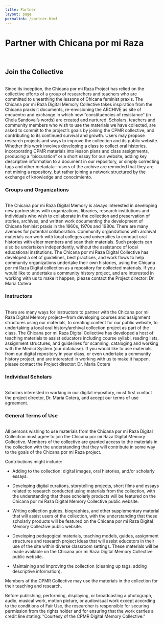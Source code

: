 ```yaml
---
title: Partner
layout: page
permalink: /partner.html
---
```

# Partner with Chicana por mi Raza
<br>

## Join the Collective
<br>
Since its inception, the Chicana por mi Raza Project has relied on the collective efforts of a group of researchers and teachers who are committed to unearthing the lessons of Chicana feminist praxis. The Chicana por mi Raza Digital Memory Collective takes inspiration from the Chicana praxis it documents, re-envisioning the ARCHIVE as site of encuentro and exchange in which new “constituencies of resistance” (in Chela Sandoval’s words) are created and nurtured. Scholars, teachers and community members who wish to use the materials we have collected, are asked to commit to the project’s goals by joining the CPMR collective, and contributing to its continued survival and growth. Users may propose research projects and ways to improve the collection and its public website. Whether this work involves developing a class to collect oral histories, incorporating CPMR materials into lesson plans and class assignments, producing a “biocuration” or a short essay for our website, adding key descriptive information to a document in our repository, or simply correcting tags and other metadata—users of the archive are reminded that they are not mining a repository, but rather joining a network structured by the exchange of knowledge and conocimiento.

### Groups and Organizations
<br>
The Chicana por mi Raza Digital Memory is always interested in developing new partnerships with organizations, libraries, research institutions and individuals who wish to collaborate in the collection and preservation of stories, archives, and written work documenting the development of Chicana feminist praxis in the 1960s, 1970s and 1980s.
There are many avenues for potential collaboration. Community organizations with archival materials can work with local colleges and universities to conduct oral histories with elder members and scan their materials. Such projects can also be undertaken independently, without the assistance of local educational institutions. The Chicana por mi Raza Digital Collective has developed a set of guidelines, best practices, and work flows to help community organizations undertake their own histories, using the Chicana por mi Raza Digital collection as a repository for collected materials. If you would like to undertake a community history project, and are interested in working with us to make it happen, please contact the Project director: Dr. Maria Cotera

### Instructors
<br>
There are many ways for instructors to partner with the Chicana por mi Raza Digital Memory project—from developing courses and assignment structures using our materials, to creating content for our public website, to undertaking a local oral history/archival collection project as part of the class. The Chicana por mi Raza Digital Collective has developed a host of teaching materials to assist educators including course syllabi, reading lists, assignment structures, and guidelines for scanning, cataloging and working with the Medici System (our database). If you would like to use materials from our digital repository in your class, or even undertake a community history project, and are interested in working with us to make it happen, please contact the Project director: Dr. Maria Cotera

### Individual Scholars
<br>
Scholars interested in working in our digital repository, must first contact the project director,  Dr. Maria Cotera, and accept our terms of use agreement.

### General Terms of Use
<br>
All persons wishing to use materials from the Chicana por mi Raza Digital Collection must agree to join the Chicana por mi Raza Digital Memory Collective. Members of the collective are granted access to the materials in the collection with the understanding that they will contribute in some way to the goals of the Chicana por mi Raza project. 

Contributions might include:

* Adding to the collection: digital images, oral histories, and/or scholarly essays.

* Developing digital curations, storytelling projects, short films and essays related to research conducted using materials from the collection, with the understanding that these scholarly products will be featured on the Chicana por mi Raza Digital Memory Collective public website.

* Writing collection guides, biographies, and other supplementary material that will assist users of the collection, with the understanding that these scholarly products will be featured on the Chicana por mi Raza Digital Memory Collective public website.

* Developing pedagogical materials, teaching models,  guides,  assignment structures and research project ideas that will assist educators in their use of the site within diverse classroom settings. These materials will be made available on the Chicana por mi Raza Digital Memory Collective public website.

* Maintaining and Improving the collection (cleaning up tags, adding descriptive information).

Members of the CPMR Collective may use the materials in the collection for their teaching and research.

Before publishing, performing, displaying, or broadcasting a photograph, audio, musical work, motion picture, or audiovisual work except according to the conditions of Fair Use, the researcher is responsible for securing permission from the rights holder and for ensuring that the work carries a credit line stating: “Courtesy of the CPMR Digital Memory Collective.”
